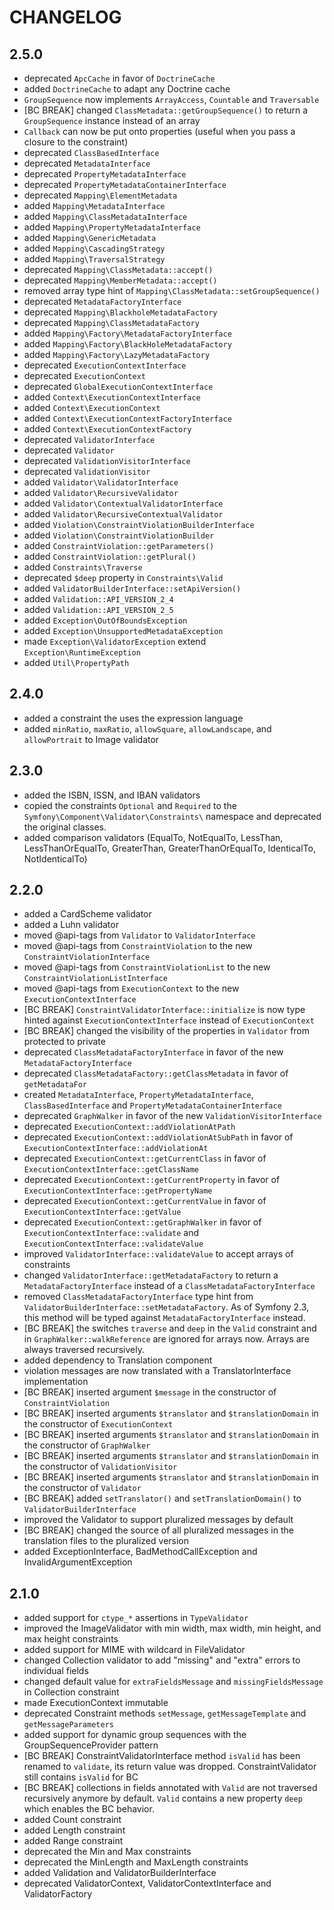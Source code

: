 CHANGELOG
=========

2.5.0
-----

 * deprecated `ApcCache` in favor of `DoctrineCache`
 * added `DoctrineCache` to adapt any Doctrine cache
 * `GroupSequence` now implements `ArrayAccess`, `Countable` and `Traversable`
 * [BC BREAK] changed `ClassMetadata::getGroupSequence()` to return a `GroupSequence` instance instead of an array
 * `Callback` can now be put onto properties (useful when you pass a closure to the constraint)
 * deprecated `ClassBasedInterface`
 * deprecated `MetadataInterface`
 * deprecated `PropertyMetadataInterface`
 * deprecated `PropertyMetadataContainerInterface`
 * deprecated `Mapping\ElementMetadata`
 * added `Mapping\MetadataInterface`
 * added `Mapping\ClassMetadataInterface`
 * added `Mapping\PropertyMetadataInterface`
 * added `Mapping\GenericMetadata`
 * added `Mapping\CascadingStrategy`
 * added `Mapping\TraversalStrategy`
 * deprecated `Mapping\ClassMetadata::accept()`
 * deprecated `Mapping\MemberMetadata::accept()`
 * removed array type hint of `Mapping\ClassMetadata::setGroupSequence()`
 * deprecated `MetadataFactoryInterface`
 * deprecated `Mapping\BlackholeMetadataFactory`
 * deprecated `Mapping\ClassMetadataFactory`
 * added `Mapping\Factory\MetadataFactoryInterface`
 * added `Mapping\Factory\BlackHoleMetadataFactory`
 * added `Mapping\Factory\LazyMetadataFactory`
 * deprecated `ExecutionContextInterface`
 * deprecated `ExecutionContext`
 * deprecated `GlobalExecutionContextInterface`
 * added `Context\ExecutionContextInterface`
 * added `Context\ExecutionContext`
 * added `Context\ExecutionContextFactoryInterface`
 * added `Context\ExecutionContextFactory`
 * deprecated `ValidatorInterface`
 * deprecated `Validator`
 * deprecated `ValidationVisitorInterface`
 * deprecated `ValidationVisitor`
 * added `Validator\ValidatorInterface`
 * added `Validator\RecursiveValidator`
 * added `Validator\ContextualValidatorInterface`
 * added `Validator\RecursiveContextualValidator`
 * added `Violation\ConstraintViolationBuilderInterface`
 * added `Violation\ConstraintViolationBuilder`
 * added `ConstraintViolation::getParameters()`
 * added `ConstraintViolation::getPlural()`
 * added `Constraints\Traverse`
 * deprecated `$deep` property in `Constraints\Valid`
 * added `ValidatorBuilderInterface::setApiVersion()`
 * added `Validation::API_VERSION_2_4`
 * added `Validation::API_VERSION_2_5`
 * added `Exception\OutOfBoundsException`
 * added `Exception\UnsupportedMetadataException`
 * made `Exception\ValidatorException` extend `Exception\RuntimeException`
 * added `Util\PropertyPath`


2.4.0
-----

 * added a constraint the uses the expression language
 * added `minRatio`, `maxRatio`, `allowSquare`, `allowLandscape`, and `allowPortrait` to Image validator

2.3.0
-----

 * added the ISBN, ISSN, and IBAN validators
 * copied the constraints `Optional` and `Required` to the
   `Symfony\Component\Validator\Constraints\` namespace and deprecated the original
   classes.
 * added comparison validators (EqualTo, NotEqualTo, LessThan, LessThanOrEqualTo, GreaterThan, GreaterThanOrEqualTo, IdenticalTo, NotIdenticalTo)

2.2.0
-----

 * added a CardScheme validator
 * added a Luhn validator
 * moved @api-tags from `Validator` to `ValidatorInterface`
 * moved @api-tags from `ConstraintViolation` to the new `ConstraintViolationInterface`
 * moved @api-tags from `ConstraintViolationList` to the new `ConstraintViolationListInterface`
 * moved @api-tags from `ExecutionContext` to the new `ExecutionContextInterface`
 * [BC BREAK] `ConstraintValidatorInterface::initialize` is now type hinted against `ExecutionContextInterface` instead of `ExecutionContext`
 * [BC BREAK] changed the visibility of the properties in `Validator` from protected to private
 * deprecated `ClassMetadataFactoryInterface` in favor of the new `MetadataFactoryInterface`
 * deprecated `ClassMetadataFactory::getClassMetadata` in favor of `getMetadataFor`
 * created `MetadataInterface`, `PropertyMetadataInterface`, `ClassBasedInterface` and `PropertyMetadataContainerInterface`
 * deprecated `GraphWalker` in favor of the new `ValidationVisitorInterface`
 * deprecated `ExecutionContext::addViolationAtPath`
 * deprecated `ExecutionContext::addViolationAtSubPath` in favor of `ExecutionContextInterface::addViolationAt`
 * deprecated `ExecutionContext::getCurrentClass` in favor of `ExecutionContextInterface::getClassName`
 * deprecated `ExecutionContext::getCurrentProperty` in favor of `ExecutionContextInterface::getPropertyName`
 * deprecated `ExecutionContext::getCurrentValue` in favor of `ExecutionContextInterface::getValue`
 * deprecated `ExecutionContext::getGraphWalker` in favor of `ExecutionContextInterface::validate` and `ExecutionContextInterface::validateValue`
 * improved `ValidatorInterface::validateValue` to accept arrays of constraints
 * changed `ValidatorInterface::getMetadataFactory` to return a `MetadataFactoryInterface` instead of a `ClassMetadataFactoryInterface`
 * removed `ClassMetadataFactoryInterface` type hint from `ValidatorBuilderInterface::setMetadataFactory`.
   As of Symfony 2.3, this method will be typed against `MetadataFactoryInterface` instead.
 * [BC BREAK] the switches `traverse` and `deep` in the `Valid` constraint and in `GraphWalker::walkReference`
   are ignored for arrays now. Arrays are always traversed recursively.
 * added dependency to Translation component
 * violation messages are now translated with a TranslatorInterface implementation
 * [BC BREAK] inserted argument `$message` in the constructor of `ConstraintViolation`
 * [BC BREAK] inserted arguments `$translator` and `$translationDomain` in the constructor of `ExecutionContext`
 * [BC BREAK] inserted arguments `$translator` and `$translationDomain` in the constructor of `GraphWalker`
 * [BC BREAK] inserted arguments `$translator` and `$translationDomain` in the constructor of `ValidationVisitor`
 * [BC BREAK] inserted arguments `$translator` and `$translationDomain` in the constructor of `Validator`
 * [BC BREAK] added `setTranslator()` and `setTranslationDomain()` to `ValidatorBuilderInterface`
 * improved the Validator to support pluralized messages by default
 * [BC BREAK] changed the source of all pluralized messages in the translation files to the pluralized version
 * added ExceptionInterface, BadMethodCallException and InvalidArgumentException

2.1.0
-----

 * added support for `ctype_*` assertions in `TypeValidator`
 * improved the ImageValidator with min width, max width, min height, and max height constraints
 * added support for MIME with wildcard in FileValidator
 * changed Collection validator to add "missing" and "extra" errors to
   individual fields
 * changed default value for `extraFieldsMessage` and `missingFieldsMessage`
   in Collection constraint
 * made ExecutionContext immutable
 * deprecated Constraint methods `setMessage`, `getMessageTemplate` and
   `getMessageParameters`
 * added support for dynamic group sequences with the GroupSequenceProvider pattern
 * [BC BREAK] ConstraintValidatorInterface method `isValid` has been renamed to
   `validate`, its return value was dropped. ConstraintValidator still contains
   `isValid` for BC
 * [BC BREAK] collections in fields annotated with `Valid` are not traversed
   recursively anymore by default. `Valid` contains a new property `deep`
   which enables the BC behavior.
 * added Count constraint
 * added Length constraint
 * added Range constraint
 * deprecated the Min and Max constraints
 * deprecated the MinLength and MaxLength constraints
 * added Validation and ValidatorBuilderInterface
 * deprecated ValidatorContext, ValidatorContextInterface and ValidatorFactory

